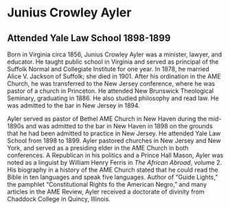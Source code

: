 # Junius Crowley Ayler
## Attended Yale Law School 1898-1899
Born in Virginia circa 1856, Junius Crowley Ayler was a minister, lawyer, and educator. He taught public school in Virginia and served as principal of the Suffolk Normal and Collegiate Institute for one year. In 1878, he married Alice V. Jackson of Suffolk; she died in 1901. After his ordination in the AME Church, he was transferred to the New Jersey conference, where he was pastor of a church in Princeton. He attended New Brunswick Theological Seminary, graduating in 1886. He also studied philosophy and read law. He was admitted to the bar in New Jersey in 1894.

Ayler served as pastor of Bethel AME Church in New Haven during the mid-1890s and was admitted to the bar in New Haven in 1898 on the grounds that he had been admitted to practice in New Jersey. He attended Yale Law School from 1898 to 1899. Ayler pastored churches in New Jersey and New York, and served as a presiding elder in the AME Church in both conferences. 
A Republican in his politics and a Prince Hall Mason, Ayler was noted as a linguist by William Henry Ferris in *The African Abroad*, volume 2. His biography in a history of the AME Church stated that he could read the Bible in ten languages and speak five languages. Author of “Guide Lights,” the pamphlet “Constitutional Rights fo the American Negro,” and many articles in the AME Review, Ayler received a doctorate of divinity from Chaddock College in Quincy, Illinois.


